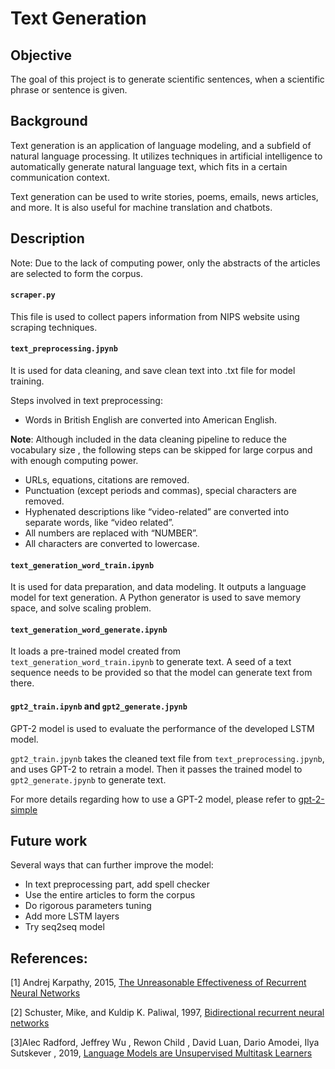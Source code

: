 # Text Generation

## Objective
The goal of this project is to generate scientific sentences, when a scientific phrase or sentence is given. 

## Background
Text generation is an application of language modeling, and a subfield of natural language processing. It utilizes techniques in artificial intelligence to automatically generate natural language text, which fits in a certain communication context.

Text generation can be used to write stories, poems, emails, news articles, and more. It is also useful for machine translation and chatbots.


## Description
Note: Due to the lack of computing power, only the abstracts of the articles are selected to form the corpus.

#### `scraper.py` ####
This file is used to collect papers information from NIPS website using scraping techniques.

#### `text_preprocessing.jpynb` ####
It is used for data cleaning, and save clean text into .txt file for model training.

Steps involved in text preprocessing:
* Words in British English are converted into American English.

**Note**: Although included in the data cleaning pipeline to reduce the vocabulary size , the following steps can be skipped for large corpus and with enough computing power.

* URLs, equations, citations are removed.
* Punctuation (except periods and commas), special characters are removed. 
* Hyphenated descriptions like “video-related” are converted into separate words, like “video related”.
* All numbers are replaced with “NUMBER”. 
* All characters are converted to lowercase. 

#### `text_generation_word_train.ipynb` ####
It is used for data preparation, and data modeling. It outputs a language model for text generation.
A Python generator is used to save memory space, and solve scaling problem.

#### `text_generation_word_generate.ipynb` ####
It loads a pre-trained model created from `text_generation_word_train.ipynb` to generate text. A seed of a text sequence needs to be provided so that the model can generate text from there.

#### `gpt2_train.ipynb` and `gpt2_generate.jpynb` ####
GPT-2 model is used to evaluate the performance of the developed LSTM model.

`gpt2_train.jpynb` takes the cleaned text file from `text_preprocessing.jpynb`,  and uses GPT-2 to retrain a model. Then it passes the trained model to `gpt2_generate.jpynb` to generate text.

For more details regarding how to use a GPT-2 model, please refer to [gpt-2-simple](https://github.com/minimaxir/gpt-2-simple)

## Future work
Several ways that can further improve the model:
* In text preprocessing part, add spell checker
* Use the entire articles to form the corpus
* Do rigorous parameters tuning 
* Add more LSTM layers
* Try seq2seq model

## References:
[1] Andrej Karpathy, 2015, [The Unreasonable Effectiveness of Recurrent Neural Networks](http://karpathy.github.io/2015/05/21/rnn-effectiveness/)

[2] Schuster, Mike, and Kuldip K. Paliwal, 1997,  [Bidirectional recurrent neural networks](https://www.researchgate.net/profile/Mike_Schuster/publication/3316656_Bidirectional_recurrent_neural_networks/links/56861d4008ae19758395f85c.pdf) 

[3]Alec Radford, Jeffrey Wu , Rewon Child , David Luan, Dario Amodei, Ilya Sutskever ,  2019, [Language Models are Unsupervised Multitask Learners](https://d4mucfpksywv.cloudfront.net/better-language-models/language-models.pdf)






